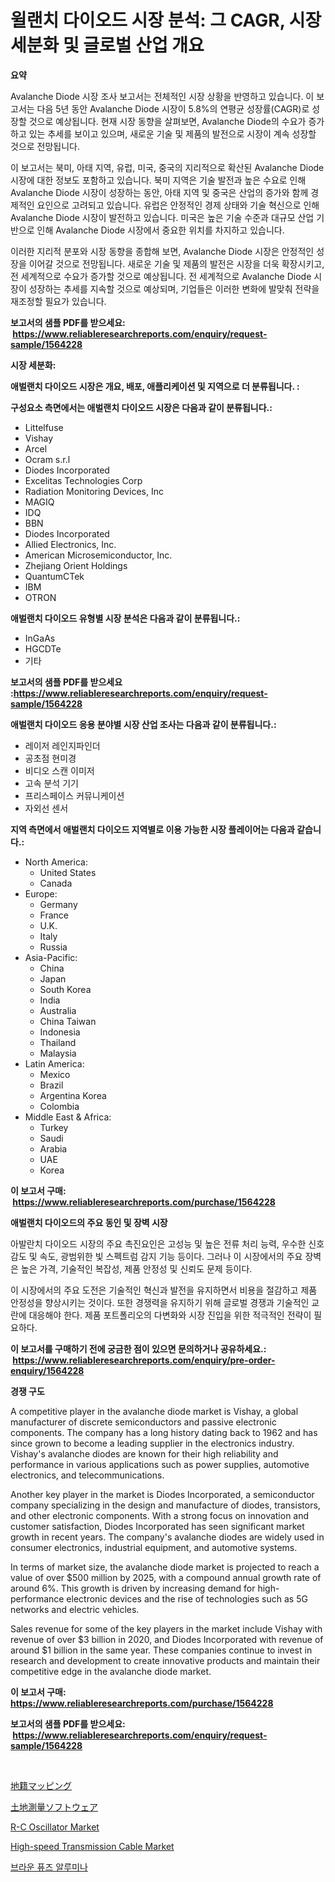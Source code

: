 <p><h1>윌랜치 다이오드 시장 분석: 그 CAGR, 시장 세분화 및 글로벌 산업 개요</h1></p><p><strong>요약</strong></p>
<p><p>Avalanche Diode 시장 조사 보고서는 전체적인 시장 상황을 반영하고 있습니다. 이 보고서는 다음 5년 동안 Avalanche Diode 시장이 5.8%의 연평균 성장률(CAGR)로 성장할 것으로 예상됩니다. 현재 시장 동향을 살펴보면, Avalanche Diode의 수요가 증가하고 있는 추세를 보이고 있으며, 새로운 기술 및 제품의 발전으로 시장이 계속 성장할 것으로 전망됩니다.</p><p>이 보고서는 북미, 아태 지역, 유럽, 미국, 중국의 지리적으로 확산된 Avalanche Diode 시장에 대한 정보도 포함하고 있습니다. 북미 지역은 기술 발전과 높은 수요로 인해 Avalanche Diode 시장이 성장하는 동안, 아태 지역 및 중국은 산업의 증가와 함께 경제적인 요인으로 고려되고 있습니다. 유럽은 안정적인 경제 상태와 기술 혁신으로 인해 Avalanche Diode 시장이 발전하고 있습니다. 미국은 높은 기술 수준과 대규모 산업 기반으로 인해 Avalanche Diode 시장에서 중요한 위치를 차지하고 있습니다.</p><p>이러한 지리적 분포와 시장 동향을 종합해 보면, Avalanche Diode 시장은 안정적인 성장을 이어갈 것으로 전망됩니다. 새로운 기술 및 제품의 발전은 시장을 더욱 확장시키고, 전 세계적으로 수요가 증가할 것으로 예상됩니다. 전 세계적으로 Avalanche Diode 시장이 성장하는 추세를 지속할 것으로 예상되며, 기업들은 이러한 변화에 발맞춰 전략을 재조정할 필요가 있습니다.</p></p>
<p><strong>보고서의 샘플 PDF를 받으세요: &nbsp;<a href="https://www.reliableresearchreports.com/enquiry/request-sample/1564228">https://www.reliableresearchreports.com/enquiry/request-sample/1564228</a></strong></p>
<p><strong>시장 세분화:</strong></p>
<p><strong> 애벌랜치 다이오드 시장은 개요, 배포, 애플리케이션 및 지역으로 더 분류됩니다. :</strong></p>
<p><strong>구성요소 측면에서는 애벌랜치 다이오드 시장은 다음과 같이 분류됩니다.:</strong></p>
<p><ul><li>Littelfuse</li><li>Vishay</li><li>Arcel</li><li>Ocram s.r.l</li><li>Diodes Incorporated</li><li>Excelitas Technologies Corp</li><li>Radiation Monitoring Devices, Inc</li><li>MAGIQ</li><li>IDQ</li><li>BBN</li><li>Diodes Incorporated</li><li>Allied Electronics, Inc.</li><li>American Microsemiconductor, Inc.</li><li>Zhejiang Orient Holdings</li><li>QuantumCTek</li><li>IBM</li><li>OTRON</li></ul></p>
<p><strong> 애벌랜치 다이오드 유형별 시장 분석은 다음과 같이 분류됩니다.:</strong></p>
<p><ul><li>InGaAs</li><li>HGCDTe</li><li>기타</li></ul></p>
<p><strong>보고서의 샘플 PDF를 받으세요 :<a href="https://www.reliableresearchreports.com/enquiry/request-sample/1564228">https://www.reliableresearchreports.com/enquiry/request-sample/1564228</a></strong></p>
<p><strong> 애벌랜치 다이오드 응용 분야별 시장 산업 조사는 다음과 같이 분류됩니다.:</strong></p>
<p><ul><li>레이저 레인지파인더</li><li>공초점 현미경</li><li>비디오 스캔 이미저</li><li>고속 분석 기기</li><li>프리스페이스 커뮤니케이션</li><li>자외선 센서</li></ul></p>
<p><strong>지역 측면에서 애벌랜치 다이오드 지역별로 이용 가능한 시장 플레이어는 다음과 같습니다.:</strong></p>
<p><ul>
    <li>
        North America:
        <ul>
            <li>United States</li>
            <li>Canada</li>
        </ul>
    </li>
    <li>
        Europe:
        <ul>
            <li>Germany</li>
            <li>France</li>
            <li>U.K.</li>
            <li>Italy</li>
            <li>Russia</li>
        </ul>
    </li>
    <li>
        Asia-Pacific:
        <ul>
            <li>China</li>
            <li>Japan</li>
            <li>South Korea</li>
            <li>India</li>
            <li>Australia</li>
            <li>China Taiwan</li>
            <li>Indonesia</li>
            <li>Thailand</li>
            <li>Malaysia</li>
        </ul>
    </li>
    <li>
        Latin America:
        <ul>
            <li>Mexico</li>
            <li>Brazil</li>
            <li>Argentina Korea</li>
            <li>Colombia</li>
        </ul>
    </li>
    <li>
        Middle East & Africa:
        <ul>
            <li>Turkey</li>
            <li>Saudi</li>
            <li>Arabia</li>
            <li>UAE</li>
            <li>Korea</li>
        </ul>
    </li>
    </ul></p>
<p><strong>이 보고서 구매: &nbsp;<a href="https://www.reliableresearchreports.com/purchase/1564228">https://www.reliableresearchreports.com/purchase/1564228</a></strong></p>
<p><strong>애벌랜치 다이오드의 주요 동인 및 장벽 시장</strong></p>
<p><p>아발란치 다이오드 시장의 주요 촉진요인은 고성능 및 높은 전류 처리 능력, 우수한 신호 감도 및 속도, 광범위한 빛 스펙트럼 감지 기능 등이다. 그러나 이 시장에서의 주요 장벽은 높은 가격, 기술적인 복잡성, 제품 안정성 및 신뢰도 문제 등이다.</p><p>이 시장에서의 주요 도전은 기술적인 혁신과 발전을 유지하면서 비용을 절감하고 제품 안정성을 향상시키는 것이다. 또한 경쟁력을 유지하기 위해 글로벌 경쟁과 기술적인 교란에 대응해야 한다. 제품 포트폴리오의 다변화와 시장 진입을 위한 적극적인 전략이 필요하다.</p></p>
<p><strong>이 보고서를 구매하기 전에 궁금한 점이 있으면 문의하거나 공유하세요.: &nbsp;<a href="https://www.reliableresearchreports.com/enquiry/pre-order-enquiry/1564228">https://www.reliableresearchreports.com/enquiry/pre-order-enquiry/1564228</a></strong></p>
<p><strong>경쟁 구도</strong></p>
<p><p>A competitive player in the avalanche diode market is Vishay, a global manufacturer of discrete semiconductors and passive electronic components. The company has a long history dating back to 1962 and has since grown to become a leading supplier in the electronics industry. Vishay's avalanche diodes are known for their high reliability and performance in various applications such as power supplies, automotive electronics, and telecommunications.</p><p>Another key player in the market is Diodes Incorporated, a semiconductor company specializing in the design and manufacture of diodes, transistors, and other electronic components. With a strong focus on innovation and customer satisfaction, Diodes Incorporated has seen significant market growth in recent years. The company's avalanche diodes are widely used in consumer electronics, industrial equipment, and automotive systems.</p><p>In terms of market size, the avalanche diode market is projected to reach a value of over $500 million by 2025, with a compound annual growth rate of around 6%. This growth is driven by increasing demand for high-performance electronic devices and the rise of technologies such as 5G networks and electric vehicles.</p><p>Sales revenue for some of the key players in the market include Vishay with revenue of over $3 billion in 2020, and Diodes Incorporated with revenue of around $1 billion in the same year. These companies continue to invest in research and development to create innovative products and maintain their competitive edge in the avalanche diode market.</p></p>
<p><strong>이 보고서 구매: &nbsp; <a href="https://www.reliableresearchreports.com/purchase/1564228">https://www.reliableresearchreports.com/purchase/1564228</a></strong></p>
<p><strong>보고서의 샘플 PDF를 받으세요: &nbsp;<a href="https://www.reliableresearchreports.com/enquiry/request-sample/1564228">https://www.reliableresearchreports.com/enquiry/request-sample/1564228</a></strong><strong></strong></p>
<p>&nbsp;</p>
<p><p><a href="https://github.com/MosesSpinka1914/Market-Research-Report-List-1/blob/main/20496977054.md">地籍マッピング</a></p><p><a href="https://github.com/bevdtkn4419963/Market-Research-Report-List-1/blob/main/91911247053.md">土地測量ソフトウェア</a></p><p><a href="https://issuu.com/reportprime-2/docs/r-c-oscillator-market-size-2030.pptx">R-C Oscillator Market</a></p><p><a href="https://github.com/NorbertYates/Market-Research-Report-List-4/blob/main/high-speed-transmission-cable-market.md">High-speed Transmission Cable Market</a></p><p><a href="https://medium.com/@trevorkruvalis5678/%EA%B0%88%EC%83%89-%EC%9C%B5%ED%95%A9-%EC%95%8C%EB%A3%A8%EB%AF%B8%EB%82%98-%EC%8B%9C%EC%9E%A5-%EC%9D%B8%EC%82%AC%EC%9D%B4%ED%8A%B8-%EC%8B%9C%EC%9E%A5-%EB%8F%99%ED%96%A5-%EC%84%B1%EC%9E%A5-2024%EB%85%84%EB%B6%80%ED%84%B0-2031%EB%85%84%EA%B9%8C%EC%A7%80-%EC%98%88%EC%B8%A1-e4356efab78e">브라운 퓨즈 알루미나</a></p></p>